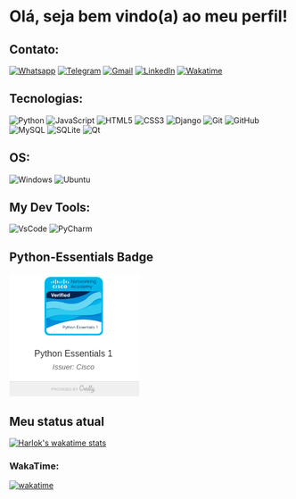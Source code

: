 # Olá, seja bem vindo(a) ao meu perfil!

## Contato:
[![Whatsapp](https://img.shields.io/badge/WhatsApp-25D366?style=for-the-badge&logo=whatsapp&logoColor=white)](https://contate.me/welli7ngton) 
[![Telegram](https://img.shields.io/badge/Telegram-2CA5E0?style=for-the-badge&logo=telegram&logoColor=white)](https://t.me/welli7ngton) 
[![Gmail](https://img.shields.io/badge/Gmail-D14836?style=for-the-badge&logo=gmail&logoColor=white)](https://mailto:wellingtonasilva45@gmail.com)
[![LinkedIn](https://img.shields.io/badge/linkedin-%230077B5.svg?style=for-the-badge&logo=linkedin&logoColor=white)](https://www.linkedin.com/in/wellington-a-silva-292069221)
[![Wakatime]( 	https://img.shields.io/badge/WakaTime-000000?style=for-the-badge&logo=WakaTime&logoColor=white)](https://wakatime.com/@welli7ngton)

## Tecnologias:
![Python](https://img.shields.io/badge/Python-FFD43B?style=for-the-badge&logo=python&logoColor=blue) ![JavaScript](https://img.shields.io/badge/javascript-%23323330.svg?style=for-the-badge&logo=javascript&logoColor=%23F7DF1E)
![HTML5](https://img.shields.io/badge/HTML5-E34F26?style=for-the-badge&logo=html5&logoColor=white) ![CSS3](https://img.shields.io/badge/CSS3-1572B6?style=for-the-badge&logo=css3&logoColor=white) ![Django](https://img.shields.io/badge/django-%23092E20.svg?style=for-the-badge&logo=django&logoColor=white) ![Git](https://img.shields.io/badge/git-%23F05033.svg?style=for-the-badge&logo=git&logoColor=white) ![GitHub](https://img.shields.io/badge/github-%23121011.svg?style=for-the-badge&logo=github&logoColor=white) ![MySQL](https://img.shields.io/badge/MySQL-005C84?style=for-the-badge&logo=mysql&logoColor=white) ![SQLite](https://img.shields.io/badge/SQLite-07405E?style=for-the-badge&logo=sqlite&logoColor=white)
![Qt](https://img.shields.io/badge/Qt-41CD52?style=for-the-badge&logo=qt&logoColor=white)

## OS:

![Windows](https://img.shields.io/badge/Windows-0078D6?style=for-the-badge&logo=windows&logoColor=white) ![Ubuntu](https://img.shields.io/badge/Ubuntu-E95420?style=for-the-badge&logo=ubuntu&logoColor=white
)

## My Dev Tools:
![VsCode](https://img.shields.io/badge/VSCode-0078D4?style=for-the-badge&logo=visual%20studio%20code&logoColor=white)
![PyCharm](https://img.shields.io/badge/pycharm-143?style=for-the-badge&logo=pycharm&logoColor=black&color=black&labelColor=green)

## Python-Essentials Badge
<p>
  <img src="./img/badge.png" alt="Descrição da imagem">
</p>

## Meu status atual
[![Harlok's wakatime stats](https://github-readme-stats.vercel.app/api/wakatime?username=welli7ngton)](https://github.com/anuraghazra/github-readme-stats)


### WakaTime:
[![wakatime](https://wakatime.com/badge/user/dcf0e22a-41eb-4c76-9126-337f24d80641.svg)](https://wakatime.com/@dcf0e22a-41eb-4c76-9126-337f24d80641)
